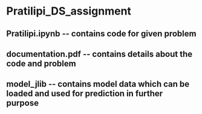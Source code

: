# Pratilipi_DS_assignment

## Pratilipi.ipynb -- contains code for given problem

## documentation.pdf -- contains details about the code and problem

## model_jlib -- contains model data which can be loaded and used for prediction in further purpose
